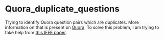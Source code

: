 # Quora_duplicate_questions

Trying to identify Quora question pairs which are duplicates. More information on that is present on [Quora](https://data.quora.com/First-Quora-Dataset-Release-Question-Pairs).
To solve this problem, I am trying to take help from [this IEEE paper](http://ieeexplore.ieee.org/document/1644735/).
